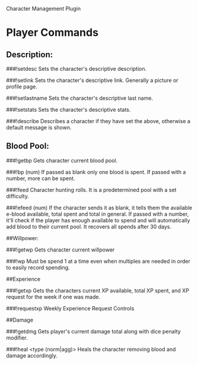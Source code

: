 Character Management Plugin

# Player Commands

## Description:

###!setdesc
Sets the character's descriptive description.

###!setlink
Sets the character's descriptive link. Generally a picture or profile page.

###!setlastname
Sets the character's descriptive last name.

###!setstats
Sets the character's descriptive stats.

###!describe <name>
Describes a character if they have set the above, otherwise a default message is shown.


## Blood Pool:

###!getbp
Gets character current blood pool.

###!bp (num)
If passed as blank only one blood is spent. If passed with a number, more can be spent.

###!feed <pool> <diff>
Character hunting rolls. It is a predetermined pool with a set difficulty.

###!efeed (num)
If the character sends it as blank, it tells them the available e-blood available, total spent and total in general.
If passed with a number, it'll check if the player has enough available to spend and will automatically add blood to their current pool.
It recovers all spends after 30 days.

##Willpower:

###!getwp
Gets character current willpower

###!wp
Must be spend 1 at a time even when multiples are needed in order to easily record spending.


##Experience

###!getxp
Gets the characters current XP available, total XP spent, and XP request for the week if one was made.

###!requestxp <num>
Weekly Experience Request Controls


##Damage

###!getdmg
Gets player's current damage total along with dice penalty modifier.

###!heal <num> <type (norm|agg)>
Heals the character removing blood and damage accordingly.


